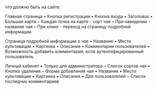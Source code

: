 что должно быть на сайте: 

Главная страница
 • Кнопка регистрации
 • Кнопка входа
 • Заголовок
 • Большая карта
 ◦ Каждая точка на карте - сорт чая
 ◦ При наведении - название чая
 ◦ При клике - переход на страницу подробной информации

Страница подробной информации о чае
 • Название
 • Место культивации
 • Картинка
 • Описание
 • Комментарии пользователей
 • Возможность добавить комментарий, если аутентифицированный пользователь

Личный кабинет
 • Только для администратора
 ◦ Список сортов чая
 ▪️ Кнопка удаления
 ◦ Форма добавления чая
 ▪️ Название
 ▪️ Место культивации
 ▪️ Картинка
 ▪️ Описание
 • Для пользователей
 ◦ Список последних комментариев